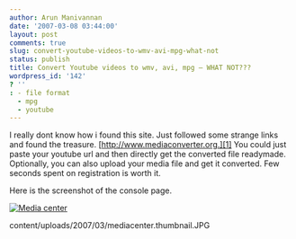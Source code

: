 ```yaml
---
author: Arun Manivannan
date: '2007-03-08 03:44:00'
layout: post
comments: true
slug: convert-youtube-videos-to-wmv-avi-mpg-what-not
status: publish
title: Convert Youtube videos to wmv, avi, mpg — WHAT NOT???
wordpress_id: '142'
? ''
: - file format
  - mpg
  - youtube
---
```


I really dont know how i found this site. Just followed some strange links and
found the treasure. [http://www.mediaconverter.org.][1] You could just paste
your youtube url and then directly get the converted file readymade.
Optionally, you can also upload your media file and get it converted. Few
seconds spent on registration is worth it.

Here is the screenshot of the console page.

[![Media center][2]][3]

   [1]: http://www.mediaconverter.org

   [2]: http://www.arunma.com/wp-
content/uploads/2007/03/mediacenter.thumbnail.JPG

   [3]: http://www.arunma.com/wp-content/uploads/2007/03/mediacenter.JPG
(Media center)

